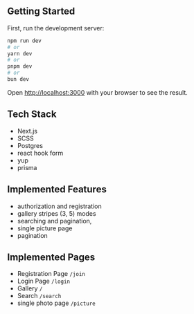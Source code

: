 ## Getting Started

First, run the development server:

```bash
npm run dev
# or
yarn dev
# or
pnpm dev
# or
bun dev
```

Open [http://localhost:3000](http://localhost:3000) with your browser to see the result.


## Tech Stack
- Next.js
- SCSS
- Postgres
- react hook form
- yup
- prisma

## Implemented Features
- authorization and registration
- gallery stripes (3, 5) modes
- searching and pagination,
- single picture page
- pagination

## Implemented Pages
 - Registration Page ```/join```
 - Login Page ```/login```
 - Gallery ```/```
 - Search ```/search```
 - single photo page ```/picture```
